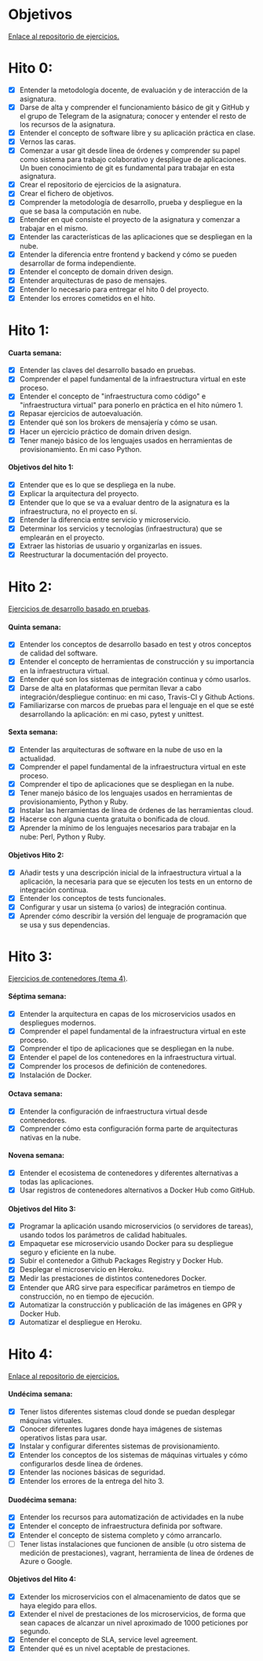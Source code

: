 # Objetivos

[Enlace al repositorio de ejercicios.](https://github.com/alvarillo89/UGR-CC-Ejercicios)

# Hito 0:

- [X] Entender la metodología docente, de evaluación y de interacción de la asignatura.
- [X] Darse de alta y comprender el funcionamiento básico de git y GitHub y el grupo de Telegram de la asignatura; conocer y entender el resto de los recursos de la asignatura.
- [X] Entender el concepto de software libre y su aplicación práctica en clase.
- [X] Vernos las caras.
- [X] Comenzar a usar git desde línea de órdenes y comprender su papel como sistema para trabajo colaborativo y despliegue de aplicaciones. Un buen conocimiento de git es fundamental para trabajar en esta asignatura.
- [X] Crear el repositorio de ejercicios de la asignatura.
- [X] Crear el fichero de objetivos.
- [X] Comprender la metodología de desarrollo, prueba y despliegue en la que se basa la computación en nube.
- [X] Entender en qué consiste el proyecto de la asignatura y comenzar a trabajar en el mismo.
- [X] Entender las características de las aplicaciones que se despliegan en la nube.
- [X] Entender la diferencia entre frontend y backend y cómo se pueden desarrollar de forma independiente.
- [X] Entender el concepto de domain driven design.
- [X] Entender arquitecturas de paso de mensajes. 
- [X] Entender lo necesario para entregar el hito 0 del proyecto.
- [X] Entender los errores cometidos en el hito.

# Hito 1:

#### Cuarta semana:

- [X] Entender las claves del desarrollo basado en pruebas.
- [X] Comprender el papel fundamental de la infraestructura virtual en este proceso.
- [X] Entender el concepto de "infraestructura como código" e "infraestructura virtual" para ponerlo en práctica en el hito número 1.
- [X] Repasar ejercicios de autoevaluación.
- [X] Entender qué son los brokers de mensajería y cómo se usan.
- [X] Hacer un ejercicio práctico de domain driven design.
- [X] Tener manejo básico de los lenguajes usados en herramientas de provisionamiento. En mi caso Python.

#### Objetivos del hito 1:

- [X] Entender que es lo que se despliega en la nube.
- [X] Explicar la arquitectura del proyecto.
- [X] Entender que lo que se va a evaluar dentro de la asignatura es la infraestructura, no el proyecto en sí.
- [X] Entender la diferencia entre servicio y microservicio.
- [X] Determinar los servicios y tecnologías (infraestructura) que se emplearán en el proyecto.
- [X] Extraer las historias de usuario y organizarlas en issues.
- [X] Reestructurar la documentación del proyecto.

# Hito 2:

[Ejercicios de desarrollo basado en pruebas](https://github.com/alvarillo89/UGR-CC-Ejercicios/blob/master/Tema%202/EjerciciosDesarrolloPruebas.md).

#### Quinta semana:

- [X] Entender los conceptos de desarrollo basado en test y otros conceptos de calidad del software.
- [X] Entender el concepto de herramientas de construcción y su importancia en la infraestructura virtual.
- [X] Entender qué son los sistemas de integración continua y cómo usarlos.
- [X] Darse de alta en plataformas que permitan llevar a cabo integración/despliegue continuo: en mi caso, Travis-CI y Github Actions.
- [X] Familiarizarse con marcos de pruebas para el lenguaje en el que se esté desarrollando la aplicación: en mi caso, pytest y unittest.

#### Sexta semana:

- [X] Entender las arquitecturas de software en la nube de uso en la actualidad.
- [X] Comprender el papel fundamental de la infraestructura virtual en este proceso.
- [X] Comprender el tipo de aplicaciones que se despliegan en la nube.
- [X] Tener manejo básico de los lenguajes usados en herramientas de provisionamiento, Python y Ruby.
- [X] Instalar las herramientas de línea de órdenes de las herramientas cloud.
- [X] Hacerse con alguna cuenta gratuita o bonificada de cloud.
- [X] Aprender la mínimo de los lenguajes necesarios para trabajar en la nube: Perl, Python y Ruby.

#### Objetivos Hito 2:
- [X] Añadir tests y una descripción inicial de la infraestructura virtual a la aplicación, la necesaria para que se ejecuten los tests en un entorno de integración continua. 
- [X] Entender los conceptos de tests funcionales. 
- [X] Configurar y usar un sistema (o varios) de integración continua. 
- [X] Aprender cómo describir la versión del lenguaje de programación que se usa y sus dependencias.

# Hito 3:

[Ejercicios de contenedores (tema 4)](https://github.com/alvarillo89/UGR-CC-Ejercicios/blob/master/Tema%204/EjerciciosContenedores.md).

#### Séptima semana:

- [X] Entender la arquitectura en capas de los microservicios usados en despliegues modernos.
- [X] Comprender el papel fundamental de la infraestructura virtual en este proceso.
- [X] Comprender el tipo de aplicaciones que se despliegan en la nube.
- [X] Entender el papel de los contenedores en la infraestructura virtual.
- [X] Comprender los procesos de definición de contenedores.
- [X] Instalación de Docker.

#### Octava semana:

- [X] Entender la configuración de infraestructura virtual desde contenedores.
- [X] Comprender cómo esta configuración forma parte de arquitecturas nativas en la nube.

#### Novena semana:

- [X] Entender el ecosistema de contenedores y diferentes alternativas a todas las aplicaciones.
- [X] Usar registros de contenedores alternativos a Docker Hub como GitHub.

#### Objetivos del Hito 3:

- [X] Programar la aplicación usando microservicios (o servidores de tareas), usando todos los parámetros de calidad habituales.
- [X] Empaquetar ese microservicio usando Docker para su despliegue seguro y eficiente en la nube.
- [X] Subir el contenedor a Github Packages Registry y Docker Hub.
- [X] Desplegar el microservicio en Heroku.
- [X] Medir las prestaciones de distintos contenedores Docker.
- [X] Entender que ARG sirve para especificar parámetros en tiempo de construcción, no en tiempo de ejecución.
- [X] Automatizar la construcción y publicación de las imágenes en GPR y Docker Hub.
- [X] Automatizar el despliegue en Heroku.

# Hito 4:

[Enlace al repositorio de ejercicios.](https://github.com/alvarillo89/UGR-CC-Ejercicios)

#### Undécima semana:

- [X] Tener listos diferentes sistemas cloud donde se puedan desplegar máquinas virtuales.
- [X] Conocer diferentes lugares donde haya imágenes de sistemas operativos listas para usar.
- [X] Instalar y configurar diferentes sistemas de provisionamiento.
- [X] Entender los conceptos de los sistemas de máquinas virtuales y cómo configurarlos desde línea de órdenes.
- [X] Entender las nociones básicas de seguridad.
- [X] Entender los errores de la entrega del hito 3.

#### Duodécima semana:

- [X] Entender los recursos para automatización de actividades en la nube
- [X] Entender el concepto de infraestructura definida por software.
- [X] Entender el concepto de sistema completo y cómo arrancarlo.
- [ ] Tener listas instalaciones que funcionen de ansible (u otro sistema de medición de prestaciones), vagrant, herramienta de línea de órdenes de Azure o Google.

#### Objetivos del Hito 4:

- [X] Extender los microservicios con el almacenamiento de datos que se haya elegido para ellos.
- [X] Extender el nivel de prestaciones de los microservicios, de forma que sean capaces de alcanzar un nivel aproximado de 1000 peticiones por segundo.
- [X] Entender el concepto de SLA, service level agreement.
- [X] Entender qué es un nivel aceptable de prestaciones.
